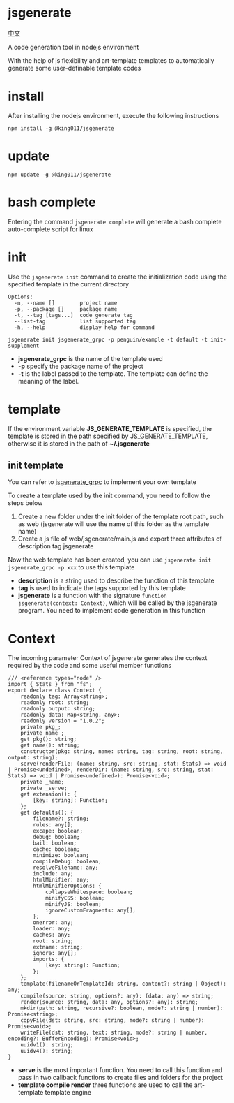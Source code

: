 # jsgenerate

[中文](https://github.com/powerpuffpenguin/jsgenerate/blob/master/README_ZH.md)

A code generation tool in nodejs environment

With the help of js flexibility and art-template templates to automatically generate some user-definable template codes

# install

After installing the nodejs environment, execute the following instructions

```
npm install -g @king011/jsgenerate
```

# update

```
npm update -g @king011/jsgenerate
```

# bash complete

Entering the command `jsgenerate complete` will generate a bash complete auto-complete script for linux

# init

Use the `jsgenerate init` command to create the initialization code using the specified template in the current directory

```
Options:
  -n, --name []        project name
  -p, --package []     package name
  -t, --tag [tags...]  code generate tag
  --list-tag           list supported tag
  -h, --help           display help for command
```

```
jsgenerate init jsgenerate_grpc -p penguin/example -t default -t init-supplement
```

* **jsgenerate_grpc** is the name of the template used 
* **-p** specify the package name of the project
* **-t** is the label passed to the template. The template can define the meaning of the label.

# template 

If the environment variable **JS_GENERATE_TEMPLATE** is specified, the template is stored in the path specified by JS_GENERATE_TEMPLATE, otherwise it is stored in the path of **~/.jsgenerate**

## init template

You can refer to [jsgenerate_grpc](https://github.com/powerpuffpenguin/jsgenerate_grpc) to implement your own template

To create a template used by the init command, you need to follow the steps below

1. Create a new folder under the init folder of the template root path, such as web (jsgenerate will use the name of this folder as the template name)
2. Create a js file of web/jsgenerate/main.js and export three attributes of description tag jsgenerate

Now the web template has been created, you can use `jsgenerate init jsgenerate_grpc -p xxx` to use this template

* **description** is a string used to describe the function of this template
* **tag** is used to indicate the tags supported by this template
* **jsgenerate** is a function with the signature `function jsgenerate(context: Context)`, which will be called by the jsgenerate program. You need to implement code generation in this function

# Context

The incoming parameter Context of jsgenerate generates the context required by the code and some useful member functions

```
/// <reference types="node" />
import { Stats } from "fs";
export declare class Context {
    readonly tag: Array<string>;
    readonly root: string;
    readonly output: string;
    readonly data: Map<string, any>;
    readonly version = "1.0.2";
    private pkg_;
    private name_;
    get pkg(): string;
    get name(): string;
    constructor(pkg: string, name: string, tag: string, root: string, output: string);
    serve(renderFile: (name: string, src: string, stat: Stats) => void | Promise<undefined>, renderDir: (name: string, src: string, stat: Stats) => void | Promise<undefined>): Promise<void>;
    private _name;
    private _serve;
    get extension(): {
        [key: string]: Function;
    };
    get defaults(): {
        filename?: string;
        rules: any[];
        excape: boolean;
        debug: boolean;
        bail: boolean;
        cache: boolean;
        minimize: boolean;
        compileDebug: boolean;
        resolveFilename: any;
        include: any;
        htmlMinifier: any;
        htmlMinifierOptions: {
            collapseWhitespace: boolean;
            minifyCSS: boolean;
            minifyJS: boolean;
            ignoreCustomFragments: any[];
        };
        onerror: any;
        loader: any;
        caches: any;
        root: string;
        extname: string;
        ignore: any[];
        imports: {
            [key: string]: Function;
        };
    };
    template(filenameOrTemplateId: string, content?: string | Object): any;
    compile(source: string, options?: any): (data: any) => string;
    render(source: string, data: any, options?: any): string;
    mkdir(path: string, recursive?: boolean, mode?: string | number): Promise<string>;
    copyFile(dst: string, src: string, mode?: string | number): Promise<void>;
    writeFile(dst: string, text: string, mode?: string | number, encoding?: BufferEncoding): Promise<void>;
    uuidv1(): string;
    uuidv4(): string;
}
```

* **serve** is the most important function. You need to call this function and pass in two callback functions to create files and folders for the project
* **template compile render** three functions are used to call the art-template template engine
